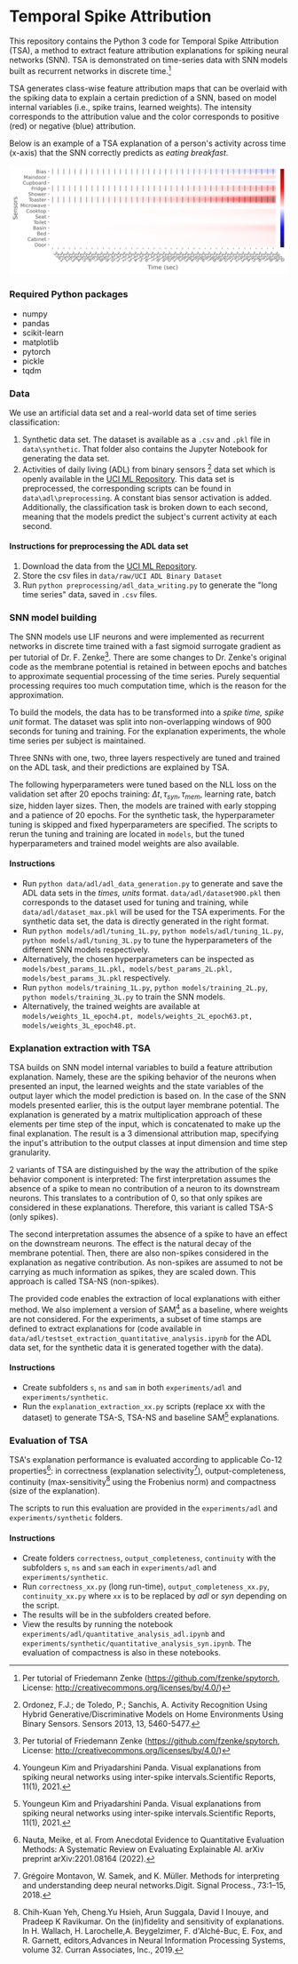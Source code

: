 # Temporal Spike Attribution

This repository contains the Python 3 code for Temporal Spike Attribution (TSA), a method to extract 
feature attribution explanations for spiking neural networks (SNN). 
TSA is demonstrated on time-series data with SNN models built as recurrent networks in discrete 
time.[^1]

TSA generates class-wise feature attribution maps that can be overlaid with the spiking data to explain a 
certain prediction of a SNN, based on model internal variables (i.e., spike trains, learned weights). The intensity corresponds
to the attribution value and the color corresponds to positive (red) or negative (blue) attribution.

Below is an example of a TSA explanation of a person's activity across time (x-axis) that the SNN correctly predicts as *eating breakfast*.

![TSA-NS](https://github.com/ElisaNguyen/tsa-explanations/blob/master/images/one_ns_177081_breakfast.png)

### Required Python packages
* numpy
* pandas
* scikit-learn
* matplotlib
* pytorch
* pickle
* tqdm

### Data
We use an artificial data set and a real-world data set of time series classification: 
1. Synthetic data set. The dataset is available as a `.csv` and `.pkl` file in `data\synthetic`. That folder also contains the Jupyter Notebook for generating the data set.
2. Activities of daily living (ADL) from binary sensors [^2] data set which is openly 
available in the [UCI ML Repository](https://archive.ics.uci.edu/ml/datasets/Activities+of+Daily+Living+%28ADLs%29+Recognition+Using+Binary+Sensors). This data set is preprocessed, the corresponding scripts can be found in `data\adl\preprocessing`. A constant bias sensor activation is added. Additionally, the classification task is broken down to each second, 
meaning that the models predict the subject's current activity at each second.

#### Instructions for preprocessing the ADL data set
1. Download the data from the [UCI ML Repository](https://archive.ics.uci.edu/ml/datasets/Activities+of+Daily+Living+%28ADLs%29+Recognition+Using+Binary+Sensors).
2. Store the csv files in `data/raw/UCI ADL Binary Dataset`
3. Run `python preprocessing/adl_data_writing.py` to generate the "long time series" data, saved in `.csv` files.

### SNN model building
The SNN models use LIF neurons and were implemented as recurrent networks in discrete time trained 
with a fast sigmoid surrogate gradient as per tutorial of Dr. F. Zenke[^1]. There are some changes to Dr. Zenke's original
code as the membrane potential is retained in between epochs and batches to approximate sequential processing of the time series.
Purely sequential processing requires too much computation time, which is the reason for the approximation. 

To build the models, the data has to be transformed into a *spike time, spike unit* format. 
The dataset was split into non-overlapping windows of 900 seconds for tuning and training. 
For the explanation experiments, the whole time series per subject is maintained. 

Three SNNs with one, two, three layers respectively are tuned and trained on the ADL task, and their predictions are explained by TSA.

The following hyperparameters were tuned based on the NLL loss on the validation set after 20 epochs training: $\Delta t, \tau_{syn}, \tau_{mem}$, learning rate, batch size, hidden layer sizes. 
Then, the models are trained with early stopping and a patience of 20 epochs. For the synthetic task, the hyperparameter tuning is skipped and fixed hyperparameters are specified. The scripts to rerun the tuning and training 
are located in `models`, but the tuned hyperparameters and trained model weights are also available. 

#### Instructions
* Run `python data/adl/adl_data_generation.py` to generate and save the ADL data sets in the *times, units* format. `data/adl/dataset900.pkl` then corresponds to the dataset used for tuning and training, while `data/adl/dataset_max.pkl` will be used for the TSA experiments. For the synthetic data set, the data is directly generated in the right format.
* Run `python models/adl/tuning_1L.py`, `python models/adl/tuning_1L.py`, `python models/adl/tuning_3L.py` to tune the hyperparameters of the different SNN models respectively.
* Alternatively, the chosen hyperparameters can be inspected as `models/best_params_1L.pkl, models/best_params_2L.pkl, models/best_params_3L.pkl` respectively.
* Run `python models/training_1L.py`, `python models/training_2L.py`, `python models/training_3L.py` to train the SNN models.
* Alternatively, the trained weights are available at `models/weights_1L_epoch4.pt, models/weights_2L_epoch63.pt, models/weights_3L_epoch48.pt`.

### Explanation extraction with TSA

TSA builds on SNN model internal variables to build a feature attribution explanation. 
Namely, these are the spiking behavior of the neurons when presented an input, the learned weights and the state variables of the output layer which the model prediction is based on.
In the case of the SNN models presented earlier, this is the output layer membrane potential. 
The explanation is generated by a matrix multiplication approach of these elements per time step of the input, which is concatenated to make up the final explanation. 
The result is a 3 dimensional attribution map, specifying the input's attribution to the output classes at input dimension and time step granularity.

2 variants of TSA are distinguished by the way the attribution of the spike behavior component is interpreted: 
The first interpretation assumes the absence of a spike to mean no contribution of a neuron to its downstream neurons. 
This translates to a contribution of 0, so that only spikes are considered in these explanations. Therefore, this variant is called TSA-S (only spikes). 

The second interpretation assumes the absence of a spike to have an effect on the downstream neurons. 
The effect is the natural decay of the membrane potential. Then, there are also non-spikes considered in the explanation as negative contribution. 
As non-spikes are assumed to not be carrying as much information as spikes, they are scaled down. This approach is called TSA-NS (non-spikes).

The provided code enables the extraction of local explanations with either method. We also implement a version of SAM[^3] as a baseline, where weights are not considered. 
For the experiments, a subset of time stamps are defined to extract explanations for (code available in `data/adl/testset_extraction_quantitative_analysis.ipynb` for the ADL data set, for the synthetic data it is generated together with the data). 

#### Instructions
* Create subfolders `s`, `ns` and `sam` in both `experiments/adl` and `experiments/synthetic`.
* Run the `explanation_extraction_xx.py` scripts (replace xx with the dataset) to generate TSA-S, TSA-NS and baseline SAM[^3] explanations.

### Evaluation of TSA 
TSA's explanation performance is evaluated according to applicable Co-12 properties[^6]: in correctness (explanation selectivity[^4]), output-completeness, continuity (max-sensitivity[^5]
using the Frobenius norm) and compactness (size of the explanation).

The scripts to run this evaluation are provided in the `experiments/adl` and `experiments/synthetic` folders.  

#### Instructions
* Create folders `correctness`, `output_completeness`, `continuity` with the subfolders `s`, `ns` and `sam` each in `experiments/adl` and `experiments/synthetic`.
* Run `correctness_xx.py` (long run-time), `output_completeness_xx.py`, `continuity_xx.py` where `xx` is to be replaced by *adl* or *syn* depending on the script. 
* The results will be in the subfolders created before.
* View the results by running the notebook `experiments/adl/quantitative_analysis_adl.ipynb` and `experiments/synthetic/quantitative_analysis_syn.ipynb`. The evaluation of compactness is also in these notebooks.


[^1]: Per tutorial of Friedemann Zenke (https://github.com/fzenke/spytorch, License: http://creativecommons.org/licenses/by/4.0/)

[^2]: Ordonez, F.J.; de Toledo, P.; Sanchis, A. Activity Recognition Using Hybrid Generative/Discriminative Models on Home Environments Using Binary Sensors. Sensors 2013, 13, 5460-5477.

[^3]: Youngeun Kim and Priyadarshini Panda. Visual explanations from spiking neural networks using inter-spike intervals.Scientific Reports, 11(1), 2021.

[^4]: Grégoire Montavon, W. Samek, and K. Müller. Methods for interpreting and understanding deep neural networks.Digit. Signal Process., 73:1–15, 2018.

[^5]: Chih-Kuan Yeh, Cheng.Yu Hsieh, Arun Suggala, David I Inouye, and Pradeep K Ravikumar. On the (in)fidelity and sensitivity of explanations. In H. Wallach, H. Larochelle,A. Beygelzimer, F. d'Alché-Buc, E. Fox, and R. Garnett, editors,Advances in Neural Information Processing Systems, volume 32. Curran Associates, Inc., 2019.

[^6]: Nauta, Meike, et al. From Anecdotal Evidence to Quantitative Evaluation Methods: A Systematic Review on Evaluating Explainable AI. arXiv preprint arXiv:2201.08164 (2022).
